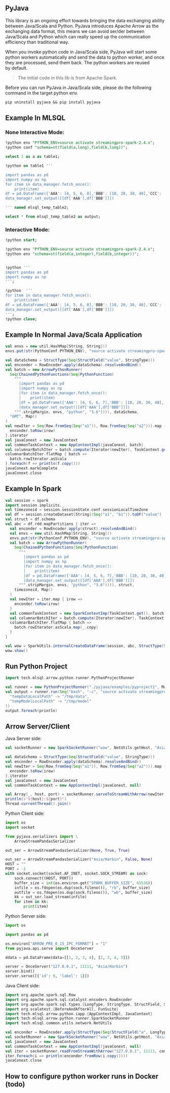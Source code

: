## PyJava 

This library is an ongoing effort towards bringing the data exchanging ability 
between Java/Scala and Python. PyJava introduces Apache Arrow as the exchanging data format,
this means we can avoid ser/der between Java/Scala and Python which can really speed up the 
communication efficiency than traditional way.   
 
When you invoke python code in Java/Scala side, PyJava will start some python workers automatically
and send the data to python worker, and once they are processed, send them back. The python workers are reused  
by default.


> The initial code in this lib is from Apache Spark.


Before you can run PyJava in Java/Scala side, please do the following command 
in the target python env.

```sql
pip uninstall pyjava && pip install pyjava
```

## Example In MLSQL

### None Interactive Mode:

```sql
!python env "PYTHON_ENV=source activate streamingpro-spark-2.4.x";
!python conf "schema=st(field(a,long),field(b,long))";

select 1 as a as table1;

!python on table1 '''

import pandas as pd
import numpy as np
for item in data_manager.fetch_once():
    print(item)
df = pd.DataFrame({'AAA': [4, 5, 6, 8],'BBB': [10, 20, 30, 40],'CCC': [100, 50, -30, -50]})
data_manager.set_output([[df['AAA'],df['BBB']]])

''' named mlsql_temp_table2;

select * from mlsql_temp_table2 as output; 
```

### Interactive Mode:

```sql
!python start;

!python env "PYTHON_ENV=source activate streamingpro-spark-2.4.x";
!python env "schema=st(field(a,integer),field(b,integer))";


!python '''
import pandas as pd
import numpy as np
''';

!python  '''
for item in data_manager.fetch_once():
    print(item)
df = pd.DataFrame({'AAA': [4, 5, 6, 8],'BBB': [10, 20, 30, 40],'CCC': [100, 50, -30, -50]})
data_manager.set_output([[df['AAA'],df['BBB']]])
''';
!python close;
```

## Example In Normal Java/Scala Application

```scala
val envs = new util.HashMap[String, String]()
envs.put(str(PythonConf.PYTHON_ENV), "source activate streamingpro-spark-2.4.x")

val dataSchema = StructType(Seq(StructField("value", StringType)))
val enconder = RowEncoder.apply(dataSchema).resolveAndBind()
val batch = new ArrowPythonRunner(
  Seq(ChainedPythonFunctions(Seq(PythonFunction(
    """
      |import pandas as pd
      |import numpy as np
      |for item in data_manager.fetch_once():
      |    print(item)
      |df = pd.DataFrame({'AAA': [4, 5, 6, 7],'BBB': [10, 20, 30, 40],'CCC': [100, 50, -30, -50]})
      |data_manager.set_output([[df['AAA'],df['BBB']]])
    """.stripMargin, envs, "python", "3.6")))), dataSchema,
  "GMT", Map()
)
val newIter = Seq(Row.fromSeq(Seq("a1")), Row.fromSeq(Seq("a2"))).map { irow =>
  enconder.toRow(irow)
}.iterator
val javaConext = new JavaContext
val commonTaskContext = new AppContextImpl(javaConext, batch)
val columnarBatchIter = batch.compute(Iterator(newIter), TaskContext.getPartitionId(), commonTaskContext)
columnarBatchIter.flatMap { batch =>
  batch.rowIterator.asScala
}.foreach(f => println(f.copy()))
javaConext.markComplete
javaConext.close
```

## Example In Spark

```scala
val session = spark
import session.implicits._
val timezoneid = session.sessionState.conf.sessionLocalTimeZone
val df = session.createDataset[String](Seq("a1", "b1")).toDF("value")
val struct = df.schema
val abc = df.rdd.mapPartitions { iter =>
  val enconder = RowEncoder.apply(struct).resolveAndBind()
  val envs = new util.HashMap[String, String]()
  envs.put(str(PythonConf.PYTHON_ENV), "source activate streamingpro-spark-2.4.x")
  val batch = new ArrowPythonRunner(
    Seq(ChainedPythonFunctions(Seq(PythonFunction(
      """
        |import pandas as pd
        |import numpy as np
        |for item in data_manager.fetch_once():
        |    print(item)
        |df = pd.DataFrame({'AAA': [4, 5, 6, 7],'BBB': [10, 20, 30, 40],'CCC': [100, 50, -30, -50]})
        |data_manager.set_output([[df['AAA'],df['BBB']]])
      """.stripMargin, envs, "python", "3.6")))), struct,
    timezoneid, Map()
  )
  val newIter = iter.map { irow =>
    enconder.toRow(irow)
  }
  val commonTaskContext = new SparkContextImp(TaskContext.get(), batch)
  val columnarBatchIter = batch.compute(Iterator(newIter), TaskContext.getPartitionId(), commonTaskContext)
  columnarBatchIter.flatMap { batch =>
    batch.rowIterator.asScala.map(_.copy)
  }
}

val wow = SparkUtils.internalCreateDataFrame(session, abc, StructType(Seq(StructField("AAA", LongType), StructField("BBB", LongType))), false)
wow.show()
```

## Run Python Project



```scala
import tech.mlsql.arrow.python.runner.PythonProjectRunner

val runner = new PythonProjectRunner("./pyjava/examples/pyproject1", Map())
val output = runner.run(Seq("bash", "-c", "source activate streamingpro-spark-2.4.x && python train.py"), Map(
  "tempDataLocalPath" -> "/tmp/data",
  "tempModelLocalPath" -> "/tmp/model"
))
output.foreach(println)
```

## Arrow Server/Client

Java Server side:

```scala
val socketRunner = new SparkSocketRunner("wow", NetUtils.getHost, "Asia/Harbin")

val dataSchema = StructType(Seq(StructField("value", StringType)))
val enconder = RowEncoder.apply(dataSchema).resolveAndBind()
val newIter = Seq(Row.fromSeq(Seq("a1")), Row.fromSeq(Seq("a2"))).map { irow =>
  enconder.toRow(irow)
}.iterator
val javaConext = new JavaContext
val commonTaskContext = new AppContextImpl(javaConext, null)

val Array(_, host, port) = socketRunner.serveToStreamWithArrow(newIter, dataSchema, 10, commonTaskContext)
println(s"${host}:${port}")
Thread.currentThread().join()
```   

Python Client side:

```python  
import os
import socket

from pyjava.serializers import \
    ArrowStreamPandasSerializer

out_ser = ArrowStreamPandasSerializer(None, True, True)

out_ser = ArrowStreamPandasSerializer("Asia/Harbin", False, None)
HOST = ""
PORT = -1
with socket.socket(socket.AF_INET, socket.SOCK_STREAM) as sock:
    sock.connect((HOST, PORT))
    buffer_size = int(os.environ.get("SPARK_BUFFER_SIZE", 65536))
    infile = os.fdopen(os.dup(sock.fileno()), "rb", buffer_size)
    outfile = os.fdopen(os.dup(sock.fileno()), "wb", buffer_size)
    kk = out_ser.load_stream(infile)
    for item in kk:
        print(item)
``` 

Python Server side:

```python
import os

import pandas as pd

os.environ["ARROW_PRE_0_15_IPC_FORMAT"] = "1"
from pyjava.api.serve import OnceServer

ddata = pd.DataFrame(data=[[1, 2, 3, 4], [2, 3, 4, 5]])

server = OnceServer("127.0.0.1", 11111, "Asia/Harbin")
server.bind()
server.serve([{'id': 9, 'label': 1}])
```     

Java Client side:

```scala      
import org.apache.spark.sql.Row
import org.apache.spark.sql.catalyst.encoders.RowEncoder
import org.apache.spark.sql.types.{LongType, StringType, StructField, StructType}
import org.scalatest.{BeforeAndAfterAll, FunSuite}
import tech.mlsql.arrow.python.iapp.{AppContextImpl, JavaContext}
import tech.mlsql.arrow.python.runner.SparkSocketRunner
import tech.mlsql.common.utils.network.NetUtils

val enconder = RowEncoder.apply(StructType(Seq(StructField("a", LongType),StructField("b", LongType)))).resolveAndBind()
val socketRunner = new SparkSocketRunner("wow", NetUtils.getHost, "Asia/Harbin")
val javaConext = new JavaContext
val commonTaskContext = new AppContextImpl(javaConext, null)
val iter = socketRunner.readFromStreamWithArrow("127.0.0.1", 11111, commonTaskContext)
iter.foreach(i => println(enconder.fromRow(i.copy())))
javaConext.close
```

## How to configure python worker runs in Docker (todo)


